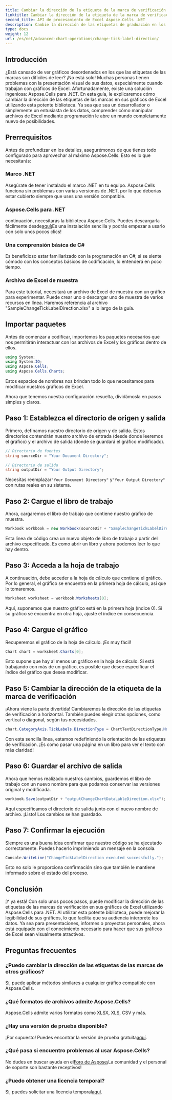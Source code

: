 ```yaml
---
title: Cambiar la dirección de la etiqueta de la marca de verificación
linktitle: Cambiar la dirección de la etiqueta de la marca de verificación
second_title: API de procesamiento de Excel Aspose.Cells .NET
description: Cambie la dirección de las etiquetas de graduación en los gráficos de Excel rápidamente con Aspose.Cells para .NET. Siga esta guía para una implementación perfecta.
type: docs
weight: 12
url: /es/net/advanced-chart-operations/change-tick-label-direction/
---
```

## Introducción

¿Está cansado de ver gráficos desordenados en los que las etiquetas de las marcas son difíciles de leer? ¡No está solo! Muchas personas tienen problemas con la presentación visual de sus datos, especialmente cuando trabajan con gráficos de Excel. Afortunadamente, existe una solución ingeniosa: Aspose.Cells para .NET. En esta guía, le explicaremos cómo cambiar la dirección de las etiquetas de las marcas en sus gráficos de Excel utilizando esta potente biblioteca. Ya sea que sea un desarrollador o simplemente un entusiasta de los datos, comprender cómo manipular archivos de Excel mediante programación le abre un mundo completamente nuevo de posibilidades.

## Prerrequisitos

Antes de profundizar en los detalles, asegurémonos de que tienes todo configurado para aprovechar al máximo Aspose.Cells. Esto es lo que necesitarás:

### Marco .NET

Asegúrate de tener instalado el marco .NET en tu equipo. Aspose.Cells funciona sin problemas con varias versiones de .NET, por lo que deberías estar cubierto siempre que uses una versión compatible.

### Aspose.Cells para .NET

 continuación, necesitarás la biblioteca Aspose.Cells. Puedes descargarla fácilmente desde[aquí](https://releases.aspose.com/cells/net/)¡Es una instalación sencilla y podrás empezar a usarlo con solo unos pocos clics!

### Una comprensión básica de C#

Es beneficioso estar familiarizado con la programación en C#; si se siente cómodo con los conceptos básicos de codificación, lo entenderá en poco tiempo. 

### Archivo de Excel de muestra

Para este tutorial, necesitará un archivo de Excel de muestra con un gráfico para experimentar. Puede crear uno o descargar uno de muestra de varios recursos en línea. Haremos referencia al archivo "SampleChangeTickLabelDirection.xlsx" a lo largo de la guía.

## Importar paquetes

Antes de comenzar a codificar, importemos los paquetes necesarios que nos permitirán interactuar con los archivos de Excel y los gráficos dentro de ellos.

```csharp
using System;
using System.IO;
using Aspose.Cells;
using Aspose.Cells.Charts;
```

Estos espacios de nombres nos brindan todo lo que necesitamos para modificar nuestros gráficos de Excel. 

Ahora que tenemos nuestra configuración resuelta, dividámosla en pasos simples y claros.

## Paso 1: Establezca el directorio de origen y salida

Primero, definamos nuestro directorio de origen y de salida. Estos directorios contendrán nuestro archivo de entrada (desde donde leeremos el gráfico) y el archivo de salida (donde se guardará el gráfico modificado).

```csharp
// Directorio de fuentes
string sourceDir = "Your Document Directory";

// Directorio de salida
string outputDir = "Your Output Directory";
```

 Necesitas reemplazar`"Your Document Directory"` y`"Your Output Directory"` con rutas reales en su sistema. 

## Paso 2: Cargue el libro de trabajo

Ahora, cargaremos el libro de trabajo que contiene nuestro gráfico de muestra. 

```csharp
Workbook workbook = new Workbook(sourceDir + "SampleChangeTickLabelDirection.xlsx");
```

Esta línea de código crea un nuevo objeto de libro de trabajo a partir del archivo especificado. Es como abrir un libro y ahora podemos leer lo que hay dentro.

## Paso 3: Acceda a la hoja de trabajo

A continuación, debe acceder a la hoja de cálculo que contiene el gráfico. Por lo general, el gráfico se encuentra en la primera hoja de cálculo, así que lo tomaremos.

```csharp
Worksheet worksheet = workbook.Worksheets[0];
```

Aquí, suponemos que nuestro gráfico está en la primera hoja (índice 0). Si su gráfico se encuentra en otra hoja, ajuste el índice en consecuencia. 

## Paso 4: Cargue el gráfico

Recuperemos el gráfico de la hoja de cálculo. ¡Es muy fácil!

```csharp
Chart chart = worksheet.Charts[0];
```

Esto supone que hay al menos un gráfico en la hoja de cálculo. Si está trabajando con más de un gráfico, es posible que desee especificar el índice del gráfico que desea modificar.

## Paso 5: Cambiar la dirección de la etiqueta de la marca de verificación

¡Ahora viene la parte divertida! Cambiaremos la dirección de las etiquetas de verificación a horizontal. También puedes elegir otras opciones, como vertical o diagonal, según tus necesidades.

```csharp
chart.CategoryAxis.TickLabels.DirectionType = ChartTextDirectionType.Horizontal;
```

Con esta sencilla línea, estamos redefiniendo la orientación de las etiquetas de verificación. ¡Es como pasar una página en un libro para ver el texto con más claridad!

## Paso 6: Guardar el archivo de salida

Ahora que hemos realizado nuestros cambios, guardemos el libro de trabajo con un nuevo nombre para que podamos conservar las versiones original y modificada.

```csharp
workbook.Save(outputDir + "outputChangeChartDataLableDirection.xlsx");
```

Aquí especificamos el directorio de salida junto con el nuevo nombre de archivo. ¡Listo! Los cambios se han guardado.

## Paso 7: Confirmar la ejecución

Siempre es una buena idea confirmar que nuestro código se ha ejecutado correctamente. Puedes hacerlo imprimiendo un mensaje en la consola.

```csharp
Console.WriteLine("ChangeTickLabelDirection executed successfully.");
```

Esto no solo le proporciona confirmación sino que también le mantiene informado sobre el estado del proceso. 

## Conclusión

¡Y ya está! Con solo unos pocos pasos, puede modificar la dirección de las etiquetas de las marcas de verificación en sus gráficos de Excel utilizando Aspose.Cells para .NET. Al utilizar esta potente biblioteca, puede mejorar la legibilidad de sus gráficos, lo que facilita que su audiencia interprete los datos. Ya sea para presentaciones, informes o proyectos personales, ahora está equipado con el conocimiento necesario para hacer que sus gráficos de Excel sean visualmente atractivos.

## Preguntas frecuentes

### ¿Puedo cambiar la dirección de las etiquetas de las marcas de otros gráficos?  
Sí, puede aplicar métodos similares a cualquier gráfico compatible con Aspose.Cells.

### ¿Qué formatos de archivos admite Aspose.Cells?  
Aspose.Cells admite varios formatos como XLSX, XLS, CSV y más.

### ¿Hay una versión de prueba disponible?  
 ¡Por supuesto! Puedes encontrar la versión de prueba gratuita[aquí](https://releases.aspose.com/).

### ¿Qué pasa si encuentro problemas al usar Aspose.Cells?  
 No dudes en buscar ayuda en el[Foro de Aspose](https://forum.aspose.com/c/cells/9)¡La comunidad y el personal de soporte son bastante receptivos!

### ¿Puedo obtener una licencia temporal?  
 Sí, puedes solicitar una licencia temporal[aquí](https://purchase.aspose.com/temporary-license/).
